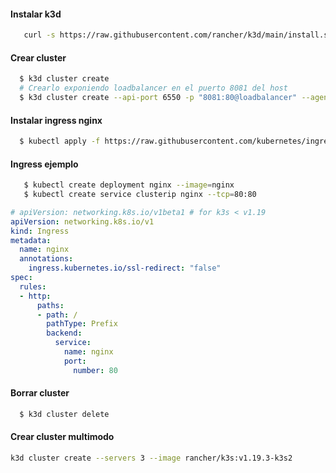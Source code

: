 
#### Instalar k3d

```bash
   curl -s https://raw.githubusercontent.com/rancher/k3d/main/install.sh | bash
```

#### Crear cluster

```bash
  $ k3d cluster create
  # Crearlo exponiendo loadbalancer en el puerto 8081 del host
  $ k3d cluster create --api-port 6550 -p "8081:80@loadbalancer" --agents 2
```

#### Instalar ingress nginx
```bash
  $ kubectl apply -f https://raw.githubusercontent.com/kubernetes/ingress-nginx/controller-v1.8.1/deploy/static/provider/cloud/deploy.yaml
```

#### Ingress ejemplo

```bash
   $ kubectl create deployment nginx --image=nginx
   $ kubectl create service clusterip nginx --tcp=80:80
```

```yaml
# apiVersion: networking.k8s.io/v1beta1 # for k3s < v1.19
apiVersion: networking.k8s.io/v1
kind: Ingress
metadata:
  name: nginx
  annotations:
    ingress.kubernetes.io/ssl-redirect: "false"
spec:
  rules:
  - http:
      paths:
      - path: /
        pathType: Prefix
        backend:
          service:
            name: nginx
            port:
              number: 80
```

#### Borrar cluster

```bash
  $ k3d cluster delete
```

#### Crear cluster multimodo

```bash
k3d cluster create --servers 3 --image rancher/k3s:v1.19.3-k3s2
```
